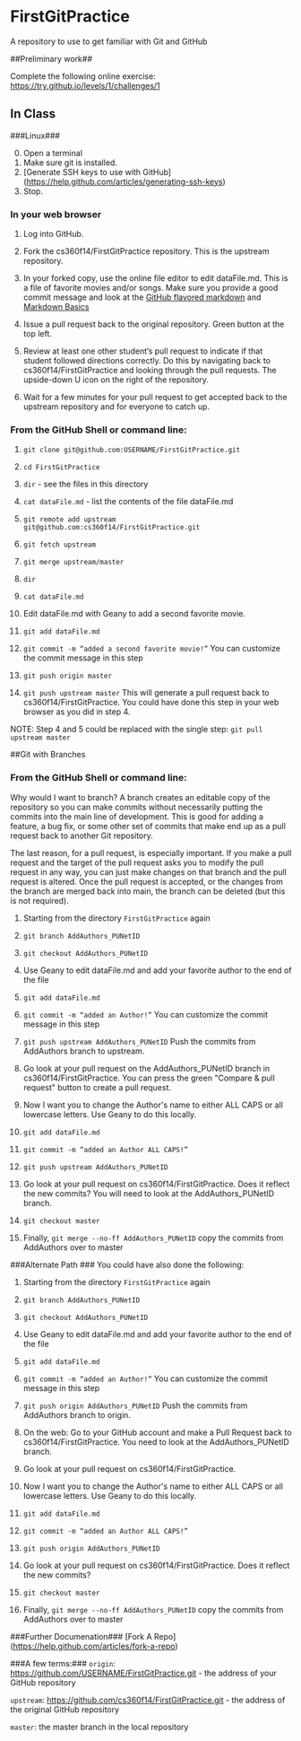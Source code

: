 FirstGitPractice
================

A repository to use to get familiar with Git and GitHub


##Preliminary work##

Complete the following online exercise: https://try.github.io/levels/1/challenges/1

## In Class ##

###Linux###

  0. Open a terminal
  1. Make sure git is installed.
  2. [Generate SSH keys to use with GitHub] (https://help.github.com/articles/generating-ssh-keys)
  3. Stop.


### In your web browser ###
1. Log into GitHub.

2. Fork the cs360f14/FirstGitPractice repository.  This is the upstream repository.

3. In your forked copy, use the online file editor to edit dataFile.md.
This is a file of favorite movies and/or songs.  Make sure you provide a good commit message and look at the [GitHub flavored markdown](https://help.github.com/articles/github-flavored-markdown) and [Markdown Basics](https://help.github.com/articles/markdown-basics)

4. Issue a pull request back to the original repository.  Green button at the top left.

5. Review at least one other student’s pull request to indicate if that student followed directions correctly.   Do this by navigating back to cs360f14/FirstGitPractice and looking through the pull requests.  The upside-down U icon on the right of the repository.

6. Wait for a few minutes for your pull request to get accepted back to the upstream repository and for everyone to catch up.

### From the GitHub Shell or command line: ###

1. `git clone git@github.com:USERNAME/FirstGitPractice.git`

2. `cd FirstGitPractice`
  2. `dir` - see the files in this directory
  2. `cat dataFile.md` -  list the contents of the file dataFile.md
 

3. `git remote add upstream git@github.com:cs360f14/FirstGitPractice.git`

4. `git fetch upstream`

5. `git merge upstream/master`
  5. `dir`
  5. `cat dataFile.md`

6. Edit dataFile.md with Geany to add a second favorite movie.

7. `git add dataFile.md`

8. `git commit -m “added a second favorite movie!”`
You can customize the commit message in this step

9. `git push origin master`

10. `git push upstream master`
This will generate a pull request back to cs360f14/FirstGitPractice.  You could have done this step in your web browser as you did in step 4.

NOTE: Step 4 and 5 could be replaced with the single step:
`git pull upstream master`


##Git with Branches

### From the GitHub Shell or command line: ###
Why would I want to branch?  A branch creates an editable copy of the repository so you can make commits without necessarily putting the commits into the main line of development.  This is good for adding a feature, a bug fix, or some other set of commits that make end up as a pull request back to another Git repository.  

The last reason, for a pull request, is especially important.  If you make a pull request and the target of the pull request asks you to modify the pull request in any way, you can just make changes on that branch and the pull request is altered.  Once the pull request is accepted, or the changes from the branch are merged back into main, the branch can be deleted (but this is not required).

1. Starting from the directory `FirstGitPractice` again

2. `git branch AddAuthors_PUNetID`

3. `git checkout AddAuthors_PUNetID`

4. Use Geany to edit dataFile.md and add your favorite author to the end of the file

5. `git add dataFile.md`

8. `git commit -m “added an Author!”`
You can customize the commit message in this step

9. `git push upstream AddAuthors_PUNetID` Push the commits from AddAuthors branch to upstream.  

10. Go look at your pull request on the AddAuthors_PUNetID branch in cs360f14/FirstGitPractice.  You can press the green "Compare & pull request" button to create a pull request.

11. Now I want you to change the Author's name to either ALL CAPS or all lowercase letters.  Use Geany to do this locally.

12. `git add dataFile.md`

13. `git commit -m “added an Author ALL CAPS!”`

14. `git push upstream AddAuthors_PUNetID` 

15. Go look at your pull request on cs360f14/FirstGitPractice.  Does it reflect the new commits?  You will need to look at the AddAuthors_PUNetID branch.

16. `git checkout master`

17. Finally, `git merge --no-ff AddAuthors_PUNetID` copy the commits from AddAuthors over to master

###Alternate Path ###
You could have also done the following:
1. Starting from the directory `FirstGitPractice` again

2. `git branch AddAuthors_PUNetID`

3. `git checkout AddAuthors_PUNetID`

4. Use Geany to edit dataFile.md and add your favorite author to the end of the file

5. `git add dataFile.md`

8. `git commit -m “added an Author!”`
You can customize the commit message in this step

9. `git push origin AddAuthors_PUNetID` Push the commits from AddAuthors branch to origin.  

10. On the web: Go to your GitHub account and make a Pull Request back to cs360f14/FirstGitPractice.  You need to look at the AddAuthors_PUNetID branch.

11. Go look at your pull request on cs360f14/FirstGitPractice.

12. Now I want you to change the Author's name to either ALL CAPS or all lowercase letters.  Use Geany to do this locally.

13. `git add dataFile.md`

14. `git commit -m “added an Author ALL CAPS!”`

15. `git push origin AddAuthors_PUNetID` 

16. Go look at your pull request on cs360f14/FirstGitPractice.  Does it reflect the new commits?

17. `git checkout master`

18. Finally, `git merge --no-ff AddAuthors_PUNetID` copy the commits from AddAuthors over to master


###Further Documenation###
[Fork A Repo] (https://help.github.com/articles/fork-a-repo)

###A few terms:###
`origin`: https://github.com/USERNAME/FirstGitPractice.git - the address of your GitHub repository

`upstream`: https://github.com/cs360f14/FirstGitPractice.git - the address of the original GitHub repository

`master`: the master branch in the local repository

